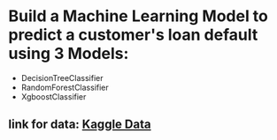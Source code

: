 # Build a Machine Learning Model to predict a customer's loan default using 3 Models:
- DecisionTreeClassifier
- RandomForestClassifier
- XgboostClassifier
## link for data: [Kaggle Data](https://www.kaggle.com/datasets/nikhil1e9/loan-default)

